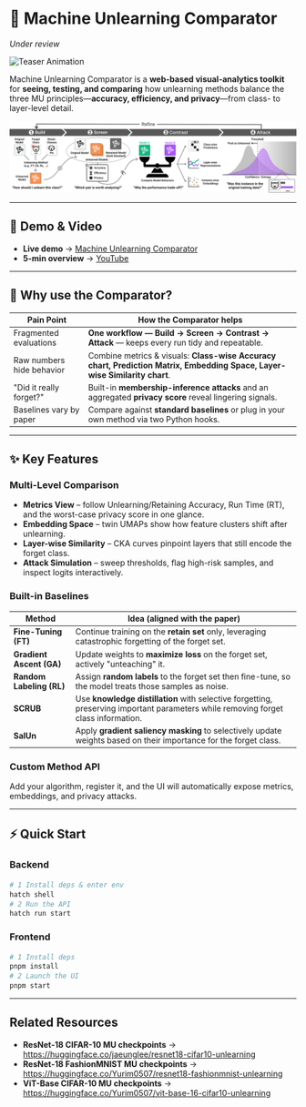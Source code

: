 # 🧹 Machine Unlearning Comparator
*Under review*  

<!-- Teaser -->
![Teaser Animation](img/teaser.gif)

Machine Unlearning Comparator is a **web-based visual-analytics toolkit** for **seeing, testing, and comparing** how unlearning methods balance the three MU principles—**accuracy, efficiency, and privacy**—from class- to layer-level detail.

![Unlearning Comparator Workflow](img/fig_workflow_github.png)

---

## 🔗 Demo & Video

- **Live demo** → [Machine Unlearning Comparator](https://gnueaj.github.io/Machine-Unlearning-Comparator/)  
- **5-min overview** → [YouTube](https://youtu.be/yAyAYp2msDk?si=Q-8IgVlrk8uSBceu)
  
---

## 🚀 Why use the Comparator?

| Pain Point | How the Comparator helps |
|------------|--------------------------|
| Fragmented evaluations | **One workflow — Build → Screen → Contrast → Attack** — keeps every run tidy and repeatable. |
| Raw numbers hide behavior | Combine metrics & visuals: **Class-wise Accuracy chart, Prediction Matrix, Embedding Space, Layer-wise Similarity chart**. |
| "Did it really forget?" | Built-in **membership-inference attacks** and an aggregated **privacy score** reveal lingering signals. |
| Baselines vary by paper | Compare against **standard baselines** or plug in your own method via two Python hooks. |

---

## ✨ Key Features

### Multi-Level Comparison
* **Metrics View** – follow Unlearning/Retaining Accuracy, Run Time (RT), and the worst-case privacy score in one glance.  
* **Embedding Space** – twin UMAPs show how feature clusters shift after unlearning.  
* **Layer-wise Similarity** – CKA curves pinpoint layers that still encode the forget class.  
* **Attack Simulation** – sweep thresholds, flag high-risk samples, and inspect logits interactively.

### Built-in Baselines
| Method | Idea (aligned with the paper) |
|--------|------------------------------|
| **Fine-Tuning (FT)** | Continue training on the **retain set** only, leveraging catastrophic forgetting of the forget set. |
| **Gradient Ascent (GA)** | Update weights to **maximize loss** on the forget set, actively "unteaching" it. |
| **Random Labeling (RL)** | Assign **random labels** to the forget set then fine-tune, so the model treats those samples as noise. |
| **SCRUB** | Use **knowledge distillation** with selective forgetting, preserving important parameters while removing forget class information. |
| **SalUn** | Apply **gradient saliency masking** to selectively update weights based on their importance for the forget class. |

### Custom Method API
Add your algorithm, register it, and the UI will automatically expose metrics, embeddings, and privacy attacks.

---

## ⚡ Quick Start

### Backend
```bash
# 1 Install deps & enter env
hatch shell
# 2 Run the API
hatch run start
```

### Frontend
```bash
# 1 Install deps
pnpm install
# 2 Launch the UI
pnpm start
```

---

## Related Resources
- **ResNet-18 CIFAR-10 MU checkpoints** → <https://huggingface.co/jaeunglee/resnet18-cifar10-unlearning>
- **ResNet-18 FashionMNIST MU checkpoints** → <https://huggingface.co/Yurim0507/resnet18-fashionmnist-unlearning>
- **ViT-Base CIFAR-10 MU checkpoints** → <https://huggingface.co/Yurim0507/vit-base-16-cifar10-unlearning>



